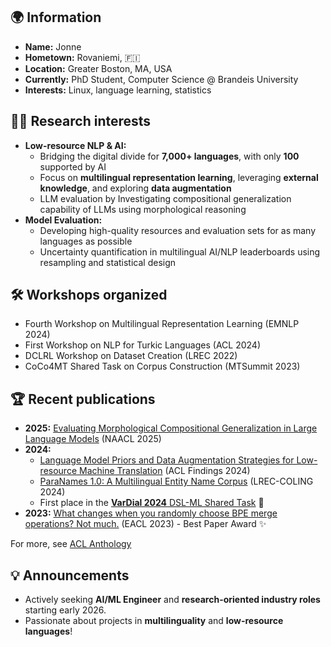 ## 🌍 **Information**
- **Name:** Jonne
- **Hometown:** Rovaniemi, :finland:
- **Location:** Greater Boston, MA, USA
- **Currently:** PhD Student, Computer Science @ Brandeis University
- **Interests:** Linux, language learning, statistics

## 👨‍🎓 **Research interests**
- **Low-resource NLP & AI:** 
  - Bridging the digital divide for **7,000+ languages**, with only **100** supported by AI
  - Focus on **multilingual representation learning**, leveraging **external knowledge**, and exploring **data augmentation**
  - LLM evaluation by Investigating compositional generalization capability of LLMs using morphological reasoning
- **Model Evaluation:** 
  - Developing high-quality resources and evaluation sets for as many languages as possible
  - Uncertainty quantification in multilingual AI/NLP leaderboards using resampling and statistical design

## 🛠️ **Workshops organized**
- Fourth Workshop on Multilingual Representation Learning (EMNLP 2024)
- First Workshop on NLP for Turkic Languages (ACL 2024)
- DCLRL Workshop on Dataset Creation (LREC 2022)
- CoCo4MT Shared Task on Corpus Construction (MTSummit 2023)

## 🏆 **Recent publications**
- **2025:** [Evaluating Morphological Compositional Generalization in Large Language Models](https://www.aclweb.org/anthology/2025.naacl-main.18/) (NAACL 2025) 
- **2024:** 
  - [Language Model Priors and Data Augmentation Strategies for Low-resource Machine Translation](https://aclanthology.org/2024.findings-acl.768/) (ACL Findings 2024)
  - [ParaNames 1.0: A Multilingual Entity Name Corpus](https://aclanthology.org/2024.lrec-main.1103/) (LREC-COLING 2024)
  - First place in the [**VarDial 2024** DSL-ML Shared Task](https://aclanthology.org/2024.vardial-1.22/) 🥇
- **2023:** [What changes when you randomly choose BPE merge operations? Not much.](https://aclanthology.org/2023.insights-1.7/) (EACL 2023) - Best Paper Award ✨

For more, see [ACL Anthology]()

## 💡 **Announcements**
- Actively seeking **AI/ML Engineer** and **research-oriented industry roles** starting early 2026.
- Passionate about projects in **multilinguality** and **low-resource languages**!
